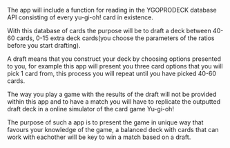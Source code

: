 The app will include a function for reading in the YGOPRODECK database API consisting of every yu-gi-oh! card in existence.

With this database of cards the purpose will be to draft a deck between 40-60 cards, 0-15 extra deck cards(you choose the parameters of the ratios before you start drafting).

A draft means that you construct your deck by choosing options presented to you, for example this app will present you three card options that you will pick 1 card from, this process you will repeat until you have picked 40-60 cards. 

The way you play a game with the results of the draft will not be provided within this app and to have a match you will have to replicate the outputted draft deck in a online simulator of the card game Yu-gi-oh! 

The purpose of such a app is to present the game in unique way that favours your knowledge of the game, a balanced deck with cards that can work with eachother will be key to win a match based on a draft.


